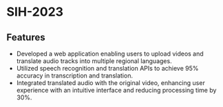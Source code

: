 # SIH-2023
## Features
- Developed a web application enabling users to upload videos and translate audio tracks into multiple regional 
languages.
- Utilized speech recognition and translation APIs to achieve 95% accuracy in transcription and translation.
- Integrated translated audio with the original video, enhancing user experience with an intuitive interface and reducing 
processing time by 30%.
